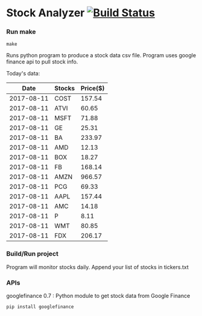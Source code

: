 # Stock Analyzer [![Build Status](https://travis-ci.org/ogoyal/StockAnalyzer.svg?branch=master)](https://travis-ci.org/ogoyal/StockAnalyzer)

### Run make
```
make
```

Runs python program to produce a stock data csv file. Program uses google finance api to pull stock info.

Today's data:

| Date| Stocks| Price($) | 
| --- | --- | ---  | 
| 2017-08-11| COST| 157.54 | 
| 2017-08-11| ATVI| 60.65 | 
| 2017-08-11| MSFT| 71.88 | 
| 2017-08-11| GE| 25.31 | 
| 2017-08-11| BA| 233.97 | 
| 2017-08-11| AMD| 12.13 | 
| 2017-08-11| BOX| 18.27 | 
| 2017-08-11| FB| 168.14 | 
| 2017-08-11| AMZN| 966.57 | 
| 2017-08-11| PCG| 69.33 | 
| 2017-08-11| AAPL| 157.44 | 
| 2017-08-11| AMC| 14.18 | 
| 2017-08-11| P| 8.11 | 
| 2017-08-11| WMT| 80.85 | 
| 2017-08-11| FDX| 206.17 | 

### Build/Run project

Program will monitor stocks daily. Append your list of stocks in tickers.txt

### APIs
googlefinance 0.7 : Python module to get stock data from Google Finance

```
pip install googlefinance
```

